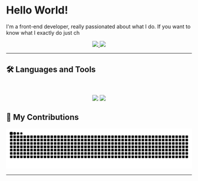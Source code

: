 # Hello World!
I'm a front-end developer, really passionated about what I do. If you want to know what I exactly do just ch

<div align="center">
  <a href="mailto:damian.alojzy.klos@gmail.com">
    <img src="https://img.shields.io/badge/Gmail-333333?style=for-the-badge&logo=gmail&logoColor=red" />
  </a>
  <a href="https://www.linkedin.com/in/damian-k%C5%82os-a319b9207/" target="_blank">
    <img src="https://img.shields.io/badge/LinkedIn-0077B5?style=for-the-badge&logo=linkedin&logoColor=white" target="_blank" />
  </a>
  </a>
</div>

<hr />

## 🛠️ Languages and Tools

<br>

<p align="center">
  <img src="https://skillicons.dev/icons?i=ts,nodejs,react,nextjs,postgres,prisma" />
  <img src="https://skillicons.dev/icons?i=html,css,sass,tailwind,js,redux,git,jest,figma" />
</p>

## 🐍 My Contributions

<div align="center">
  <picture>
    <source media="(prefers-color-scheme: dark)" srcset="https://raw.githubusercontent.com/alojzy231/alojzy231/output/github-contribution-grid-snake-dark.svg" />
    <source media="(prefers-color-scheme: light)" srcset="https://raw.githubusercontent.com/alojzy231/alojzy231/output/github-contribution-grid-snake.svg" />
    <img alt="github-snake" src="https://raw.githubusercontent.com/alojzy231/alojzy231/output/github-contribution-grid-snake.svg" />
  </picture>
</div>

<hr>


<!--
**alojzy231/alojzy231** is a ✨ _special_ ✨ repository because its `README.md` (this file) appears on your GitHub profile.

Here are some ideas to get you started:

- 🔭 I’m currently working on ...
- 🌱 I’m currently learning ...
- 👯 I’m looking to collaborate on ...
- 🤔 I’m looking for help with ...
- 💬 Ask me about ...
- 📫 How to reach me: ...
- 😄 Pronouns: ...
- ⚡ Fun fact: ...
-->
